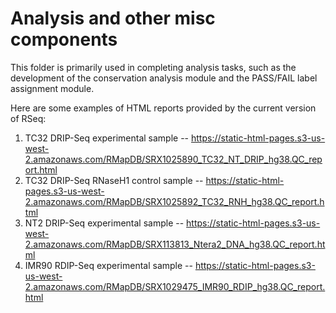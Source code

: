 # Analysis and other misc components

This folder is primarily used in completing analysis tasks, such as the development of the conservation analysis module and the PASS/FAIL label assignment module. 

Here are some examples of HTML reports provided by the current version of RSeq:

1. TC32 DRIP-Seq experimental sample -- https://static-html-pages.s3-us-west-2.amazonaws.com/RMapDB/SRX1025890_TC32_NT_DRIP_hg38.QC_report.html
2. TC32 DRIP-Seq RNaseH1 control sample -- https://static-html-pages.s3-us-west-2.amazonaws.com/RMapDB/SRX1025892_TC32_RNH_hg38.QC_report.html
3. NT2 DRIP-Seq experimental sample -- https://static-html-pages.s3-us-west-2.amazonaws.com/RMapDB/SRX113813_Ntera2_DNA_hg38.QC_report.html
4. IMR90 RDIP-Seq experimental sample -- https://static-html-pages.s3-us-west-2.amazonaws.com/RMapDB/SRX1029475_IMR90_RDIP_hg38.QC_report.html
